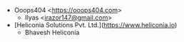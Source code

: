 - Ooops404 \<<https://ooops404.com>\>
  - Ilyas \<<irazor147@gmail.com>\>
- [Heliconia Solutions Pvt. Ltd.\](<https://www.heliconia.io>)
  - Bhavesh Heliconia
